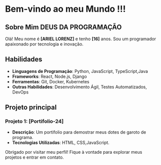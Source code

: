 # Bem-vindo ao meu Mundo !!!

## Sobre Mim DEUS DA PROGRAMAÇÃO

Olá! Meu nome é **[ARIEL LORENZ]** e tenho **[16]** anos. Sou um programador apaixonado por tecnologia e inovação.

## Habilidades

- **Linguagens de Programação**: Python, JavaScript, TypeScript,Java
- **Frameworks**: React, Node.js, Django
- **Ferramentas**: Git, Docker, Kubernetes
- **Outras Habilidades**: Desenvolvimento Ágil, Testes Automatizados, DevOps

## Projeto principal

### Projeto 1: [Portifolio-24]
- **Descrição**: Um portifolio para demostrar meus dotes de garoto de programa.
- **Tecnologias Utilizadas**: HTML, CSS,JavaScript.



Obrigado por visitar meu perfil! Fique à vontade para explorar meus projetos e entrar em contato.
